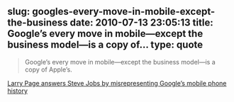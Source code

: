 slug: googles-every-move-in-mobile-except-the-business
date: 2010-07-13 23:05:13
title: Google’s every move in mobile—except the business model—is a copy of...
type: quote
---

> Google’s every move in mobile—except the business model—is a copy of Apple’s.

[Larry Page answers Steve Jobs by misrepresenting Google’s mobile phone history](http://thesmallwave.com/larry-page-answers-steve-jobs-by-misrepresent)
